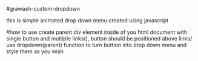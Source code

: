 #grawash-custom-dropdown

this is simple animated drop down menu created using javascript

#how to use
create parent div element inside of you html document with single button and multiple links(<a>), button should be positioned above links/
use dropdown(parent) function to turn buttion into drop down menu and style them as you wish